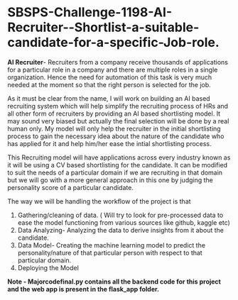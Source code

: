 # SBSPS-Challenge-1198-AI-Recruiter--Shortlist-a-suitable-candidate-for-a-specific-Job-role.


<B>AI Recruiter</B>- 
Recruiters from a company receive thousands of applications for a particular role in a company and there are multiple roles in a single organization. Hence the need for automation of this task is very much needed at the moment so that the right person is selected for the job.

As it must be clear from the name, I will work on building an AI based recruiting system which will help simplify the recruiting process of HRs and all other form of recruiters by providing an AI based shortlisting model. It may sound very biased but actually the final selection will be done by a real human only. My model will only help the recruiter in the initial shortlisting process to gain the necessary idea about the nature of the candidate who has applied for it and help him/her ease the intial shortlisting process.   


This Recruiting model will have applications across every industry known as it will be using a CV based shortlisting for the candidate. It can be modified to suit the needs of a particular domain if we are recruiting in that domain but we will go with a more general approach in this one by judging the personality score of a particular candidate. 

The way we will be handling the workflow of the project is that 
1. Gathering/cleaning of data. ( Will try to look for pre-processed data to ease the model functioning from various sources like github, kaggle etc)
2. Data Analyzing- Analyzing the data to derive insights from it about the candidate. 
3. Data Model- Creating the machine learning model to predict the personality/nature of that particular person with respect to that particular domain.
4. Deploying the Model


<B>Note - Majorcodefinal.py contains all the backend code for this project and the web app is present in the flask_app folder.</B>
